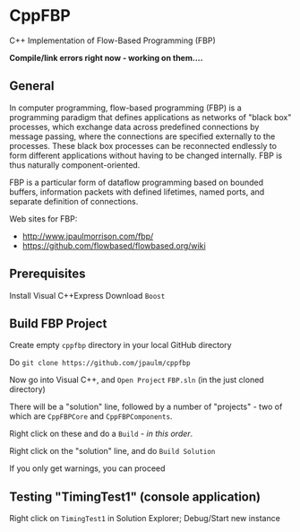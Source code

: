 CppFBP
===

C++ Implementation of Flow-Based Programming (FBP)

**Compile/link errors right now - working on them....**


General
---

In computer programming, flow-based programming (FBP) is a programming paradigm that defines applications as networks of "black box" processes, which exchange data across predefined connections by message passing, where the connections are specified externally to the processes. These black box processes can be reconnected endlessly to form different applications without having to be changed internally. FBP is thus naturally component-oriented.

FBP is a particular form of dataflow programming based on bounded buffers, information packets with defined lifetimes, named ports, and separate definition of connections.

Web sites for FBP: 
* http://www.jpaulmorrison.com/fbp/
* https://github.com/flowbased/flowbased.org/wiki

Prerequisites
---

Install Visual C++Express
Download `Boost`

Build FBP Project
---

Create empty `cppfbp` directory in your local GitHub directory

Do `git clone https://github.com/jpaulm/cppfbp`

Now go into Visual C++, and `Open Project` `FBP.sln` (in the just cloned directory)

There will be a "solution" line, followed by a number of "projects" - two of which are `CppFBPCore` and `CppFBPComponents`.

Right click on these and do a `Build` - _in this order_.

Right click on the "solution" line, and do `Build Solution`

If you only get warnings, you can proceed


Testing "TimingTest1" (console application)
---

Right click on `TimingTest1` in Solution Explorer; Debug/Start new instance



